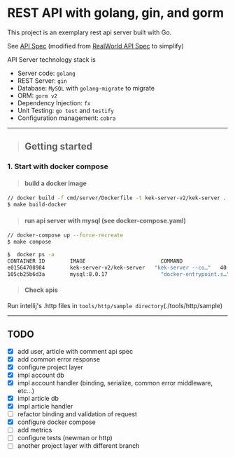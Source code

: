 # REST API with golang, gin, and gorm  
This project is an exemplary rest api server built with Go.

See [API Spec](./api.md) (modified from [RealWorld API Spec](https://github.com/gothinkster/realworld/tree/master/api) to simplify)  

API Server technology stack is  

- Server code: `golang`
- REST Server: `gin`
- Database: `MySQL` with `golang-migrate` to migrate  
- ORM: `gorm v2`  
- Dependency Injection: `fx`  
- Unit Testing: `go test` and `testify`
- Configuration management: `cobra`

---  

> ## Getting started  

### 1. Start with docker compose  

> ####  build a docker image  

```bash
// docker build -f cmd/server/Dockerfile -t kek-server-v2/kek-server .
$ make build-docker
``` 

> #### run api server with mysql (see docker-compose.yaml)  

```bash
// docker-compose up --force-recreate
$ make compose

$  docker ps -a
CONTAINER ID        IMAGE                        COMMAND                  CREATED             STATUS              PORTS                               NAMES
e01564708984        kek-server-v2/kek-server   "kek-server --co…"   40 seconds ago      Up 39 seconds       0.0.0.0:3000->3000/tcp              kek-server
105cb25b6d3a        mysql:8.0.17                 "docker-entrypoint.s…"   40 seconds ago      Up 39 seconds       0.0.0.0:5432->5432/tcp, 54320/tcp   my-postgres
```  

> #### Check apis  

Run intellij's .http files in `tools/http/sample directory`(./tools/http/sample)  

---  

## TODO  

- [x] add user, article with comment api spec
- [x] add common error response
- [x] configure project layer
- [x] impl account db
- [x] impl account handler (binding, serialize, common error middleware, etc...)
- [x] impl article db
- [x] impl article handler
- [ ] refactor binding and validation of request
- [x] configure docker compose
- [ ] add metrics
- [ ] configure tests (newman or http)
- [ ] another project layer with different branch